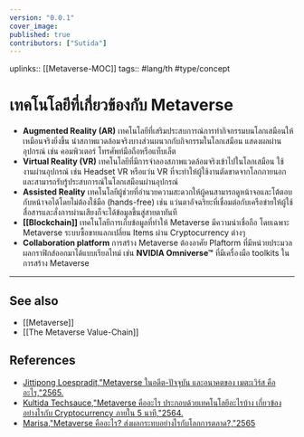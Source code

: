 ```yaml
---
version: "0.0.1"
cover_image:
published: true
contributors: ["Sutida"]
---
```

uplinks:: [[Metaverse-MOC]]
tags:: #lang/th #type/concept

# เทคโนโลยีที่เกี่ยวข้องกับ Metaverse
- **Augmented Reality (AR)**
	เทคโนโลยีที่เสริมประสบการณ์การทำกิจกรรมบนโลกเสมือนให้เหมือนจริงยิ่งขึ้น นำสภาพแวดล้อมจริงบางส่วนผนวกกับกิจกรรมในโลกเสมือน แสดงผลผ่านอุปกรณ์ เช่น คอมพิวเตอร์ โทรศัพท์มือถือหรือแท็บเล็ต
- **Virtual Reality (VR)**
	เทคโนโลยีที่มีการจำลองสภาพแวดล้อมจริงเข้าไปในโลกเสมือน ใช้งานผ่านอุปกรณ์ เช่น Headset VR หรือแว่น VR ที่จะทำให้ผู้ใช้งานตัดขาดจากโลกภายนอกและสามารถรับรู้ประสบการณ์ในโลกเสมือนผ่านอุปกรณ์
- **Assisted Reality**
  เทคโนโลยีผู้ช่วยที่อำนวยความสะดวกให้ผู้คนสามารถดูหน้าจอและโต้ตอบกับหน้าจอได้โดยไม่ต้องใช้มือ (hands-free) เช่น แว่นตาอัจฉริยะที่เชื่อมต่อกับเครือข่ายให้ผู้ใช้สื่อสารและสั่งการผ่านเสียงก็จะได้ข้อมูลขึ้นสู่สายตาทันที
- **[[Blockchain]]**
	เทคโนโลยีการเก็บข้อมูลที่ทำให้ Metaverse มีความน่าเชื่อถือ โดยเฉพาะ Metaverse ระบบซื้อขายแลกเปลี่ยน Items ผ่าน  Cryptocurrency ต่างๆ
- **Collaboration platform**
	การสร้าง Metaverse ต้องอาศัย Plaftorm ที่มีหน่วยประมวลผลกราฟิกส์ออกมาได้แบบเรียลไทม์ เช่น  **NVIDIA Omniverse™** ที่มีเครื่องมือ toolkits ในการสร้าง Metaverse 

---
## See also
- [[Metaverse]]
- [[The Metaverse Value-Chain]]
## References
- [Jittipong Loespradit,"Metaverse ในอดีต-ปัจจุบัน และอนาคตของ เมตะเวิร์ส คืออะไร,"2565.](https://www.martechthai.com/technology/what-is-metaverse/)
- [Kultida Techsauce,"Metaverse คืออะไร ประกอบด้วยเทคโนโลยีอะไรบ้าง เกี่ยวข้องอย่างไรกับ Cryptocurrency ภายใน 5 นาที,"2564.](https://techsauce.co/tech-and-biz/what-is-metaverse)
- [Marisa,"Metaverse คืออะไร? ส่งผลกระทบอย่างไรกับโลกการตลาด?,"2565](https://contentshifu.com/blog/what-is-metaverse)
